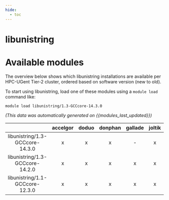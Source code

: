 ```yaml
---
hide:
  - toc
---
```


libunistring
============

# Available modules


The overview below shows which libunistring installations are available per HPC-UGent Tier-2 cluster, ordered based on software version (new to old).

To start using libunistring, load one of these modules using a `module load` command like:

```shell
module load libunistring/1.3-GCCcore-14.3.0
```

*(This data was automatically generated on {{modules_last_updated}})*

| |accelgor|doduo|donphan|gallade|joltik|litleo|shinx|
| :---: | :---: | :---: | :---: | :---: | :---: | :---: | :---: |
|libunistring/1.3-GCCcore-14.3.0|x|x|x|-|x|x|x|
|libunistring/1.3-GCCcore-14.2.0|x|x|x|x|x|x|x|
|libunistring/1.1-GCCcore-12.3.0|x|x|x|x|x|x|x|
